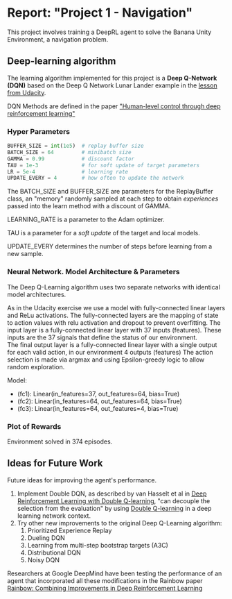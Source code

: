 # Report: "Project 1 - Navigation"

This project involves training a DeepRL agent to solve the Banana Unity Environment, a navigation problem.

## Deep-learning algorithm

The learning algorithm implemented for this project is a **Deep Q-Network (DQN)** based on the Deep Q Network Lunar Lander example in the [lesson from Udacity](https://github.com/udacity/deep-reinforcement-learning/blob/master/dqn/solution/dqn_agent.py).

DQN Methods are defined in the paper ["Human-level control through deep reinforcement learning"](https://deepmind.com/research/publications/human-level-control-through-deep-reinforcement-learning/) 

### Hyper Parameters

```python
BUFFER_SIZE = int(1e5)  # replay buffer size
BATCH_SIZE = 64         # minibatch size
GAMMA = 0.99            # discount factor
TAU = 1e-3              # for soft update of target parameters
LR = 5e-4               # learning rate 
UPDATE_EVERY = 4        # how often to update the network
```
The BATCH_SIZE and BUFFER_SIZE are parameters for the ReplayBuffer class, an "memory" randomly sampled at each step to obtain _experiences_ passed into the learn method with a discount of GAMMA.

LEARNING_RATE is a parameter to the Adam optimizer. 

TAU is a parameter for a _soft update_ of the target and local models. 

UPDATE_EVERY determines the number of steps before learning from a new sample.

### Neural Network. Model Architecture & Parameters

The Deep Q-Learning algorithm uses two separate networks with identical model architectures.

As in the Udacity exercise we use a model with fully-connected linear layers and ReLu activations. 
The fully-connected layers are the mapping of state to action values with relu activation and dropout to prevent overfitting. 
The input layer is a fully-connected linear layer with 37 inputs (features). These inputs are the 37 signals that define the status of our environment.  
The final output layer is a fully-connected linear layer with a single output for each valid action, in our environment 4 outputs (features) The action selection is made via argmax and using Epsilon-greedy	logic to allow random exploration.

Model:

+ (fc1): Linear(in_features=37, out_features=64, bias=True)
+ (fc2): Linear(in_features=64, out_features=64, bias=True)
+ (fc3): Linear(in_features=64, out_features=4, bias=True)


### Plot of Rewards



Environment solved in 374 episodes.


## Ideas for Future Work

Future ideas for improving the agent's performance.
1. Implement Double DQN, as described by van Hasselt et al in [Deep Reinforcement Learning with Double Q-learning](https://arxiv.org/abs/1509.06461), "can decouple the selection from the evaluation" by using [Double Q-learning](http://papers.nips.cc/paper/3964-double-q-learning.pdf) in a deep learning network context.
2. Try other new improvements to the original Deep Q-Learning algorithm:
    1. Prioritized Experience Replay
    2. Dueling DQN
    3. Learning from multi-step bootstrap targets (A3C)
    4. Distributional DQN
    5. Noisy DQN

Researchers at Google DeepMind have been testing the performance of an agent that incorporated all these modifications in the Rainbow paper [Rainbow: Combining Improvements in Deep Reinforcement Learning ](https://arxiv.org/pdf/1710.02298.pdf)
